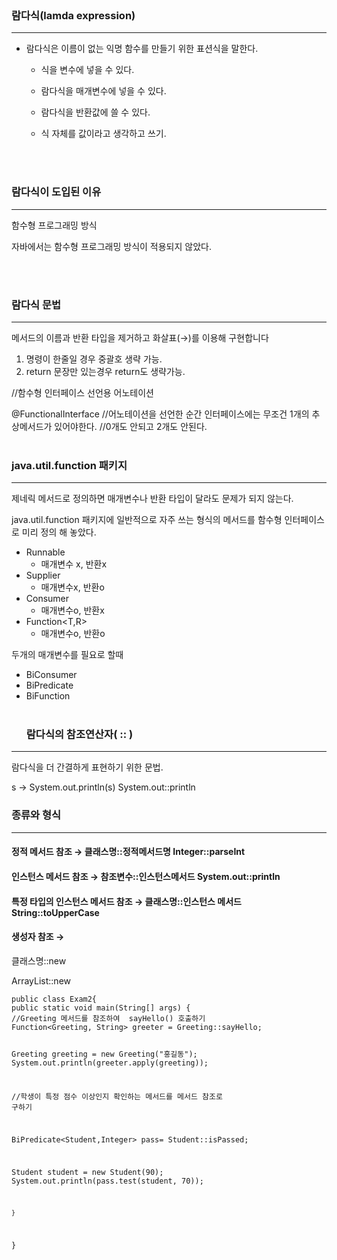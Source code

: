 <p><img alt="" src="https://velog.velcdn.com/images/isak9975/post/1c48c7bc-ab96-4096-a25b-082517ae4b90/image.png" /></p>
<h3 id="람다식lamda-expression">람다식(lamda expression)</h3>
<hr />
<ul>
<li><p>람다식은 이름이 없는 익명 함수를 만들기 위한 표션식을 말한다.</p>
<ul>
<li><p>식을 변수에 넣을 수 있다.</p>
</li>
<li><p>람다식을 매개변수에 넣을 수 있다.</p>
</li>
<li><p>람다식을 반환값에 쓸 수 있다.</p>
</li>
<li><p>식 자체를 값이라고 생각하고 쓰기.</p>
</li>
</ul>
</li>
</ul>
<p><br /><br /></p>
<h3 id="람다식이-도입된-이유">람다식이 도입된 이유</h3>
<hr />
<p>함수형 프로그래밍 방식</p>
<p>자바에서는 함수형 프로그래밍 방식이 적용되지 않았다.</p>
<p><br /><br /></p>
<h3 id="람다식-문법">람다식 문법</h3>
<hr />
<p>메서드의 이름과 반환 타입을 제거하고 화살표(→)를 이용해 구현합니다</p>
<ol>
<li>명령이 한줄일 경우 중괄호 생략 가능.</li>
<li>return 문장만 있는경우 return도 생략가능.</li>
</ol>
<p>//함수형 인터페이스 선언용 어노테이션</p>
<p>@FunctionalInterface //어노테이션을 선언한 순간 인터페이스에는 무조건 1개의 추상메서드가 있어야한다.
//0개도 안되고 2개도 안된다.
<br /><br /></p>
<h3 id="javautilfunction-패키지">java.util.function 패키지</h3>
<hr />
<p>제네릭 메서드로 정의하면 매개변수나 반환 타입이 달라도 문제가 되지 않는다.</p>
<p>java.util.function 패키지에 일반적으로 자주 쓰는 형식의 메서드를 함수형 인터페이스로 미리 정의 해 놓았다.</p>
<ul>
<li>Runnable<ul>
<li>매개변수 x, 반환x</li>
</ul>
</li>
<li>Supplier<ul>
<li>매개변수x, 반환o</li>
</ul>
</li>
<li>Consumer<ul>
<li>매개변수o, 반환x</li>
</ul>
</li>
<li>Function&lt;T,R&gt;<ul>
<li>매개변수o, 반환o</li>
</ul>
</li>
</ul>
<p>두개의 매개변수를 필요로 할때</p>
<ul>
<li>BiConsumer</li>
<li>BiPredicate</li>
<li>BiFunction
<br /><br /><h3 id="람다식의-참조연산자--">람다식의 참조연산자( :: )</h3>
</li>
</ul>
<hr />
<p>람다식을 더 간결하게 표현하기 위한 문법.</p>
<blockquote>
</blockquote>
<p>s → System.out.println(s)
System.out::println</p>
<h3 id="종류와-형식">종류와 형식</h3>
<hr />
<h4 id="정적-메서드-참조-→-클래스명정적메서드명--integerparseint">정적 메서드 참조 → 클래스명::정적메서드명  Integer::parseInt</h4>
<h4 id="인스턴스-메서드-참조-→-참조변수인스턴스메서드-systemoutprintln">인스턴스 메서드 참조 → 참조변수::인스턴스메서드 System.out::println</h4>
<h4 id="특정-타입의-인스턴스-메서드-참조-→-클래스명인스턴스-메서드-stringtouppercase">특정 타입의 인스턴스 메서드 참조 → 클래스명::인스턴스 메서드 String::toUpperCase</h4>
<h4 id="생성자-참조-→">생성자 참조 →</h4>
<p>클래스명::new</p>
<p>ArrayList::new</p>
<pre><code class="language-java">public class Exam2{
public static void main(String[] args) {
//Greeting 메서드를 참조하여  sayHello() 호출하기
Function&lt;Greeting, String&gt; greeter = Greeting::sayHello;


Greeting greeting = new Greeting(&quot;홍길동&quot;);
    System.out.println(greeter.apply(greeting));

//학생이 특정 점수 이상인지 확인하는 메서드를 메서드 참조로 구하기

BiPredicate&lt;Student,Integer&gt; pass= Student::isPassed;

Student student = new Student(90);
    System.out.println(pass.test(student, 70));

    }
}</code></pre>